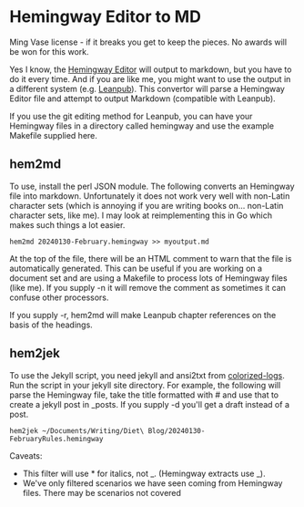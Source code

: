 
# Hemingway Editor to MD

Ming Vase license - if it breaks you get to keep the pieces. No awards will be won for this work.

Yes I know, the [Hemingway Editor](https://hemingwayapp.com) will output to markdown, but you have to do it
every time. And if you are like me, you might want to use the output in a different
system (e.g. [Leanpub](https://leanpub.com)). This convertor will parse a Hemingway Editor file
and attempt to output Markdown (compatible with Leanpub).

If you use the git editing method for Leanpub, you can have your Hemingway files
in a directory called hemingway and use the example Makefile supplied here.

## hem2md

To use, install the perl JSON module. The following converts an Hemingway file into markdown. Unfortunately it does not work very well with non-Latin character sets (which is annoying if you are writing books on... non-Latin character sets, like me). I may look at reimplementing this in Go which makes such things a lot easier.

```
hem2md 20240130-February.hemingway >> myoutput.md
```

At the top of the file, there will be an HTML comment to warn that the file is automatically generated. This can be useful if you are working on a document set and are using a Makefile to process lots of Hemingway files (like me). If you supply -n it will remove the comment as sometimes it can confuse other processors.

If you supply -r, hem2md will make Leanpub chapter references on the basis of the headings.


## hem2jek

To use the Jekyll script, you need jekyll and ansi2txt from [colorized-logs](https://github.com/kilobyte/colorized-logs). Run the script in your jekyll site directory. For example, the following will parse the Hemingway file, take the title formatted with # and use that to create a jekyll post in _posts. If you supply -d you'll get a draft instead of a post.

```
hem2jek ~/Documents/Writing/Diet\ Blog/20240130-FebruaryRules.hemingway
```



Caveats:

- This filter will use * for italics, not _. (Hemingway extracts use _).
- We've only filtered scenarios we have seen coming from Hemingway files. There may be scenarios not covered

